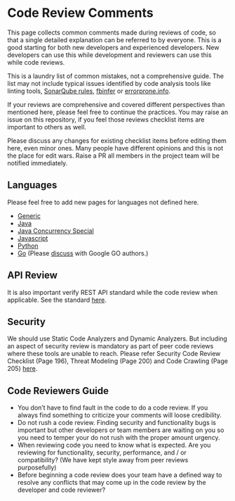 # Code Review Comments

This page collects common comments made during reviews of code, so that a single detailed explanation can be referred to by everyone. This is a good starting for both new developers and experienced developers. New developers can use this while development and reviewers can use this while code reviews.

This is a laundry list of common mistakes, not a comprehensive guide. The list may not include typical issues identified by code analysis tools like linting tools, [SonarQube rules](https://rules.sonarsource.com), [fbinfer](https://fbinfer.com) or [errorprone.info](http://errorprone.info).

If your reviews are comprehensive and covered different perspectives than mentioned here, please feel free to continue the practices. You may raise an issue on this repository, if you feel those reviews checklist items are important to others as well.

Please discuss any changes for existing checklist items before editing them here, even minor ones. Many people have different opinions and this is not the place for edit wars. Raise a PR all members in the project team will be notified immediately.

## Languages

Please feel free to add new pages for languages not defined here.

* [Generic](./docs/Generic.md)
* [Java](./docs/Java.md)
* [Java Concurrency Special](https://github.com/code-review-checklists/java-concurrency)
* [Javascript](./docs/JavaScript.md)
* [Python](https://pep8.org/)
* [Go](https://github.com/golang/go/wiki/CodeReviewComments) (Please [discuss](https://golang.org/issue/new?title=wiki%3A+CodeReviewComments+change&body=&labels=Documentation) with Google GO authors.)

## API Review

It is also important verify REST API standard while the code review when applicable. See the standard [here](https://github.com/syscolabs/api-standards).

## Security

We should use Static Code Analyzers and Dynamic Analyzers. But including an aspect of security review is mandatory as part of peer code reviews where these tools are unable to reach. Please refer Security Code Review Checklist (Page 196), Threat Modeling (Page 200) and Code Crawling (Page 205) [here](https://www.owasp.org/images/5/53/OWASP_Code_Review_Guide_v2.pdf).

## Code Reviewers Guide

* You don’t have to find fault in the code to do a code review. If you always find something to criticize your comments will loose credibility.
* Do not rush a code review. Finding security and functionality bugs is important but other developers or team members are waiting on you so you need to temper your do not rush with the proper amount urgency.
* When reviewing code you need to know what is expected. Are you reviewing for functionality, security, performance, and / or compatibility? (We have kept style away from peer reviews purposefully)
* Before beginning a code review does your team have a defined way to resolve any conflicts that may come up in the code review by the developer and code reviewer?
